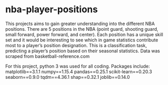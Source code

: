 # nba-player-positions

This projects aims to gain greater understanding into the different NBA positions. There are 5 positions in the NBA (point guard, shooting guard, small forward, power forward, and center). Each position has a unique skill set and it would be interesting to see which in game statistics contribute most to a player’s position designation. This is a classification task, predicting a player’s position based on their seasonal statistics. Data was scraped from basketball-reference.com 

For this project, python 3 was used for all coding. 
Packages include:
matplotlib==3.1.1
numpy==1.15.4
pandas==0.25.1
scikit-learn==0.20.3
seaborn==0.9.0
tqdm==4.36.1
shap==0.32.1
joblib==0.14.0